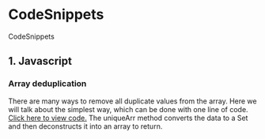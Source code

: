 # CodeSnippets

CodeSnippets

## 1. Javascript

### Array deduplication

There are many ways to remove all duplicate values from the array. Here we will talk about the simplest way, which can be done with one line of code.
[Click here to view code.](https://github.com/ForestSapphire/CodeSnippets/Javascript/array_deduplication.js)
The uniqueArr method converts the data to a Set and then deconstructs it into an array to return.
